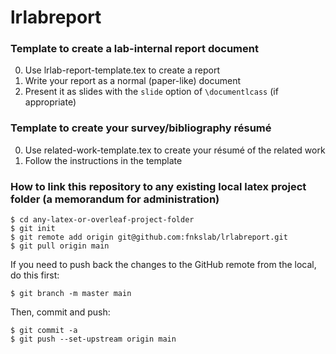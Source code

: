 # lrlabreport

### Template to create a lab-internal report document

0. Use lrlab-report-template.tex to create a report
1. Write your report as a normal (paper-like) document
2. Present it as slides with the `slide` option of `\documentlcass` (if appropriate)

### Template to create your survey/bibliography résumé

0. Use related-work-template.tex to create your résumé of the related work
1. Follow the instructions in the template

### How to link this repository to any existing local latex project folder (a memorandum for administration)
```
$ cd any-latex-or-overleaf-project-folder
$ git init
$ git remote add origin git@github.com:fnkslab/lrlabreport.git
$ git pull origin main
```

If you need to push back the changes to the GitHub remote from the local, do this first:
```
$ git branch -m master main
```

Then, commit and push:
```
$ git commit -a
$ git push --set-upstream origin main
```

